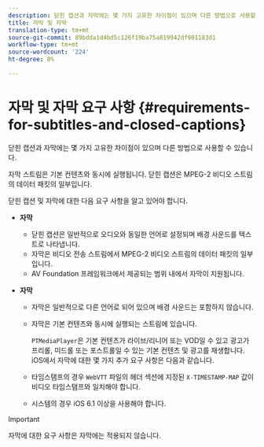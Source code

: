 ```yaml
---
description: 닫힌 캡션과 자막에는 몇 가지 고유한 차이점이 있으며 다른 방법으로 사용할 수 있습니다.
title: 자막 및 자막
translation-type: tm+mt
source-git-commit: 89bdda1d4bd5c126f19ba75a819942df901183d1
workflow-type: tm+mt
source-wordcount: '224'
ht-degree: 0%

---
```



# 자막 및 자막 요구 사항 {#requirements-for-subtitles-and-closed-captions}

닫힌 캡션과 자막에는 몇 가지 고유한 차이점이 있으며 다른 방법으로 사용할 수 있습니다.

자막 스트림은 기본 컨텐츠와 동시에 실행됩니다. 닫힌 캡션은 MPEG-2 비디오 스트림의 데이터 패킷의 일부입니다.

닫힌 캡션 및 자막에 대한 다음 요구 사항을 알고 있어야 합니다.

* **자막**

   * 닫힌 캡션은 일반적으로 오디오와 동일한 언어로 설정되며 배경 사운드를 텍스트로 나타냅니다.
   * 자막은 비디오 전송 스트림에서 MPEG-2 비디오 스트림의 데이터 패킷의 일부입니다.
   * AV Foundation 프레임워크에서 제공되는 범위 내에서 자막이 지원됩니다.

* **자막**

   * 자막은 일반적으로 다른 언어로 되어 있으며 배경 사운드는 포함하지 않습니다.
   * 자막은 기본 컨텐츠와 동시에 실행되는 스트림에 있습니다.

      `PTMediaPlayer`은 기본 컨텐츠가 라이브/리니어 또는 VOD일 수 있고 광고가 프리롤, 미드롤 또는 포스트롤일 수 있는 기본 컨텐츠 및 광고를 재생합니다.
   iOS에서 자막에 대한 몇 가지 추가 요구 사항은 다음과 같습니다.

   * 타임스탬프의 경우 `WebVTT` 파일의 헤더 섹션에 지정된 `X-TIMESTAMP-MAP` 값이 비디오 타임스탬프와 일치해야 합니다.

   * 시스템의 경우 iOS 6.1 이상을 사용해야 합니다.


>[!IMPORTANT]
>
>자막에 대한 요구 사항은 자막에는 적용되지 않습니다.

